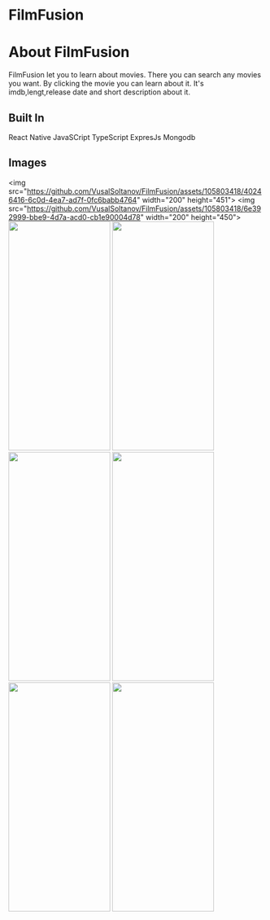 # FilmFusion

# About FilmFusion
FilmFusion let you to learn about movies. There you can search any movies you want. By  clicking the movie you can learn about it. It's imdb,lengt,release date and short description about it.

## Built In
React Native
JavaSCript
TypeScript
ExpresJs
Mongodb

## Images

<img src="https://github.com/VusalSoltanov/FilmFusion/assets/105803418/40246416-6c0d-4ea7-ad7f-0fc6babb4764" width="200" height="451">
<img src="https://github.com/VusalSoltanov/FilmFusion/assets/105803418/6e392999-bbe9-4d7a-acd0-cb1e90004d78" width="200" height="450">
<img src="https://github.com/VusalSoltanov/FilmFusion/assets/105803418/022713f7-7a7e-4e8c-bc4f-e5c82132e893" width="200" height="450">
<img src="https://github.com/VusalSoltanov/FilmFusion/assets/105803418/b07c34c3-d011-446f-ac90-84be1a07ed45" width="200" height="450">
<img src="https://github.com/VusalSoltanov/FilmFusion/assets/105803418/9a3f7f53-f466-43d0-be09-d641bfb4be02" width="200" height="450">
<img src="https://github.com/VusalSoltanov/FilmFusion/assets/105803418/b636b05f-a238-4973-b48b-4cf446c4a20c" width="200" height="450">
<img src="https://github.com/VusalSoltanov/FilmFusion/assets/105803418/f532eb71-301e-4c47-bebc-0756b63e9bc8" width="200" height="450">
<img src="https://github.com/VusalSoltanov/FilmFusion/assets/105803418/484a567e-b777-47cc-a64e-74d25932fe86" width="200" height="450">


